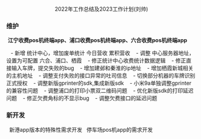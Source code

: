 <center>
2022年工作总结及2023工作计划(刘帅)
</center>


### 维护

 **江宁收费pos机终端app、浦口收费pos机终端app、六合收费pos机终端app**

   - 新增 统计中心，增加废单统计 今日营收 累积营收
   - 调整 中心服务器地址，设置为可配置 六合、浦口、栖霞
   - 修正统计中心收费统计数据逻辑
   - 修正直接输入车牌，提交失败的bug
   - 增加建邺和秦淮的ip地址
   - 增加栖霞新城相关的主机地址
   - 调整支付失败的接口异常的吐司信息
   - 切换部分机器的车牌识别正式授权
   - 调整新版gprinter的sdk,集成新版sdk
   - 小米9a单独调整gprinter的兼容性问题
   - 调整浦口的打印小票双二维码问题
   - 优化新版sdk的打印延迟问题
   - 修正欠费角标的不显示bug
   - 调整欠费接口的延迟问题

### 新开发
  新港app版本的特殊性需求开发
  停车场pos机app的需求开发